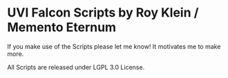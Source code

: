 # UVI Falcon Scripts by Roy Klein / Memento Eternum

If you make use of the Scripts please let me know! It motivates me to make more.

All Scripts are released under LGPL 3.0 License. 
